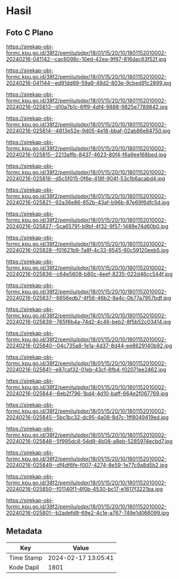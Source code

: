 # Hasil

## Foto C Plano

https://sirekap-obj-formc.kpu.go.id/38f2/pemilu/pdpr/18/01/15/20/10/1801152010002-20240216-041142--cac6098c-10ed-42ea-9f87-816dac63f52f.jpg

https://sirekap-obj-formc.kpu.go.id/38f2/pemilu/pdpr/18/01/15/20/10/1801152010002-20240216-041144--ed91dd69-59a9-48d2-803e-9cbed91c2899.jpg

https://sirekap-obj-formc.kpu.go.id/38f2/pemilu/pdpr/18/01/15/20/10/1801152010002-20240216-025813--d10a7b1c-6ff9-4df4-9888-9825e7789842.jpg

https://sirekap-obj-formc.kpu.go.id/38f2/pemilu/pdpr/18/01/15/20/10/1801152010002-20240216-025814--4813e52e-9d05-4e18-bbaf-02ab86e84750.jpg

https://sirekap-obj-formc.kpu.go.id/38f2/pemilu/pdpr/18/01/15/20/10/1801152010002-20240216-025815--2213affb-8437-4623-80f4-f6a9ee168bed.jpg

https://sirekap-obj-formc.kpu.go.id/38f2/pemilu/pdpr/18/01/15/20/10/1801152010002-20240216-025816--d5c5f015-0f6e-418f-904f-53c1b6acabd4.jpg

https://sirekap-obj-formc.kpu.go.id/38f2/pemilu/pdpr/18/01/15/20/10/1801152010002-20240216-025821--92a36e86-852b-43af-b96b-87e69f6dfc5d.jpg

https://sirekap-obj-formc.kpu.go.id/38f2/pemilu/pdpr/18/01/15/20/10/1801152010002-20240216-025827--5ca65791-b9bf-4f32-9f57-1489e74d60b0.jpg

https://sirekap-obj-formc.kpu.go.id/38f2/pemilu/pdpr/18/01/15/20/10/1801152010002-20240216-025828--f01621b9-7a8f-4c33-8545-60c59120eeb5.jpg

https://sirekap-obj-formc.kpu.go.id/38f2/pemilu/pdpr/18/01/15/20/10/1801152010002-20240216-025836--c64e5608-b80c-4eef-8235-022d46cc544f.jpg

https://sirekap-obj-formc.kpu.go.id/38f2/pemilu/pdpr/18/01/15/20/10/1801152010002-20240216-025837--6656edb7-4f56-46b2-8a4c-0b77a7957bdf.jpg

https://sirekap-obj-formc.kpu.go.id/38f2/pemilu/pdpr/18/01/15/20/10/1801152010002-20240216-025839--765f6b4a-74d2-4c46-beb2-8f5b52c03414.jpg

https://sirekap-obj-formc.kpu.go.id/38f2/pemilu/pdpr/18/01/15/20/10/1801152010002-20240216-025840--04c735a8-1e1a-4d37-8d44-ee8629140b92.jpg

https://sirekap-obj-formc.kpu.go.id/38f2/pemilu/pdpr/18/01/15/20/10/1801152010002-20240216-025841--e87caf32-01eb-43cf-8fb4-f02071ee2462.jpg

https://sirekap-obj-formc.kpu.go.id/38f2/pemilu/pdpr/18/01/15/20/10/1801152010002-20240216-025844--6eb2f796-1bd4-4d10-baff-664e2f067769.jpg

https://sirekap-obj-formc.kpu.go.id/38f2/pemilu/pdpr/18/01/15/20/10/1801152010002-20240216-025845--5bc1bc32-dc95-4a08-8d7c-1ff8049419ed.jpg

https://sirekap-obj-formc.kpu.go.id/38f2/pemilu/pdpr/18/01/15/20/10/1801152010002-20240216-025846--5f995dc8-54d9-4b08-a8eb-5285974ecbd7.jpg

https://sirekap-obj-formc.kpu.go.id/38f2/pemilu/pdpr/18/01/15/20/10/1801152010002-20240216-025849--df4df6fe-f007-4274-8e59-1e77c9a8d5b2.jpg

https://sirekap-obj-formc.kpu.go.id/38f2/pemilu/pdpr/18/01/15/20/10/1801152010002-20240216-025850--f01140f1-4f0b-4530-bc17-e1617f3221ba.jpg

https://sirekap-obj-formc.kpu.go.id/38f2/pemilu/pdpr/18/01/15/20/10/1801152010002-20240216-025801--b2adefd9-69e2-4c1e-a767-749e1d066099.jpg


## Metadata

| Key        | Value               |
| ---------- | ------------------- |
| Time Stamp | 2024-02-17 13:05:41 |
| Kode Dapil | 1801                |



